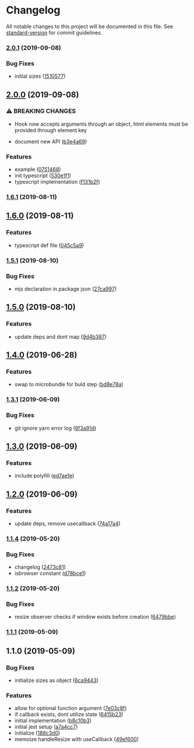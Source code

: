 # Changelog

All notable changes to this project will be documented in this file. See [standard-version](https://github.com/conventional-changelog/standard-version) for commit guidelines.

### [2.0.1](https://github.com/asyarb/use-resize-observer/compare/v2.0.0...v2.0.1) (2019-09-08)


### Bug Fixes

* initial sizes ([1510577](https://github.com/asyarb/use-resize-observer/commit/1510577))

## [2.0.0](https://github.com/asyarb/use-resize-observer/compare/v1.6.1...v2.0.0) (2019-09-08)


### ⚠ BREAKING CHANGES

* Hook now accepts arguments through an object, html elements must be provided through element key

* document new API ([b3e4a69](https://github.com/asyarb/use-resize-observer/commit/b3e4a69))


### Features

* example ([0751468](https://github.com/asyarb/use-resize-observer/commit/0751468))
* init typescript ([530e1f1](https://github.com/asyarb/use-resize-observer/commit/530e1f1))
* typescript implementation ([f131b2f](https://github.com/asyarb/use-resize-observer/commit/f131b2f))

### [1.6.1](https://github.com/asyarb/use-resize-observer/compare/v1.6.0...v1.6.1) (2019-08-11)

## [1.6.0](https://github.com/asyarb/use-resize-observer/compare/v1.5.1...v1.6.0) (2019-08-11)


### Features

* typescript def file ([045c5a9](https://github.com/asyarb/use-resize-observer/commit/045c5a9))

### [1.5.1](https://github.com/asyarb/use-resize-observer/compare/v1.5.0...v1.5.1) (2019-08-10)


### Bug Fixes

* mjs declaration in package json ([27ca997](https://github.com/asyarb/use-resize-observer/commit/27ca997))

## [1.5.0](https://github.com/asyarb/use-resize-observer/compare/v1.4.0...v1.5.0) (2019-08-10)


### Features

* update deps and dont map ([9d4b387](https://github.com/asyarb/use-resize-observer/commit/9d4b387))

## [1.4.0](https://github.com/asyarb/use-resize-observer/compare/v1.3.1...v1.4.0) (2019-06-28)


### Features

* swap to microbundle for buld step ([bd8e78a](https://github.com/asyarb/use-resize-observer/commit/bd8e78a))



### [1.3.1](https://github.com/asyarb/use-resize-observer/compare/v1.3.0...v1.3.1) (2019-06-09)


### Bug Fixes

* git ignore yarn error log ([6f3a91d](https://github.com/asyarb/use-resize-observer/commit/6f3a91d))



## [1.3.0](https://github.com/asyarb/use-resize-observer/compare/v1.2.0...v1.3.0) (2019-06-09)


### Features

* include polyfill ([ed7ae1e](https://github.com/asyarb/use-resize-observer/commit/ed7ae1e))



## [1.2.0](https://github.com/asyarb/use-resize-observer/compare/v1.1.4...v1.2.0) (2019-06-09)


### Features

* update deps, remove usecallback ([74a17a4](https://github.com/asyarb/use-resize-observer/commit/74a17a4))



### [1.1.4](https://github.com/asyarb/use-resize-observer/compare/v1.1.3...v1.1.4) (2019-05-20)


### Bug Fixes

* changelog ([2473c81](https://github.com/asyarb/use-resize-observer/commit/2473c81))
* isbrowser constant ([d78bce1](https://github.com/asyarb/use-resize-observer/commit/d78bce1))



### [1.1.2](https://github.com/asyarb/use-resize-observer/compare/v1.1.1...v1.1.2) (2019-05-20)

### Bug Fixes

* resize observer checks if window exists before creation ([6479bbe](https://github.com/asyarb/use-resize-observer/commit/5726040bcde71eabd73724799d18a4ea39eb7c74))

### [1.1.1](https://github.com/asyarb/use-resize-observer/compare/v1.1.0...v1.1.1) (2019-05-09)



## 1.1.0 (2019-05-09)


### Bug Fixes

* initialize sizes as object ([6ca9443](https://github.com/asyarb/use-resize-observer/commit/6ca9443))


### Features

* allow for optional function argument ([7e03c8f](https://github.com/asyarb/use-resize-observer/commit/7e03c8f))
* if callback exists, dont utilize state ([6415b23](https://github.com/asyarb/use-resize-observer/commit/6415b23))
* initial implementation ([b8c10b3](https://github.com/asyarb/use-resize-observer/commit/b8c10b3))
* initial jest setup ([a7a4cc7](https://github.com/asyarb/use-resize-observer/commit/a7a4cc7))
* initialize ([188c3d0](https://github.com/asyarb/use-resize-observer/commit/188c3d0))
* memoize handleResize with useCallback ([49ef600](https://github.com/asyarb/use-resize-observer/commit/49ef600))
